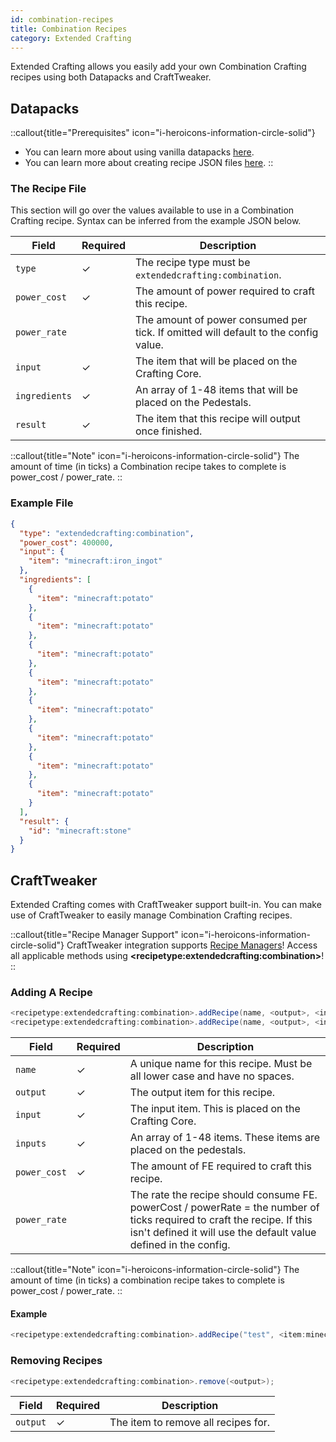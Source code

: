 ```yaml
---
id: combination-recipes 
title: Combination Recipes 
category: Extended Crafting
---
```


Extended Crafting allows you easily add your own Combination Crafting recipes using both Datapacks and CraftTweaker.

## Datapacks

::callout{title="Prerequisites" icon="i-heroicons-information-circle-solid"}
- You can learn more about using vanilla datapacks <a href="https://minecraft.gamepedia.com/Data_pack" target="_blank">here</a>.
- You can learn more about creating recipe JSON files <a href="https://minecraft.gamepedia.com/Recipe" target="_blank">here</a>.
::

### The Recipe File

This section will go over the values available to use in a Combination Crafting recipe. Syntax can be inferred from the example JSON below.

| Field         | Required | Description                                                                         |
|---------------|----------|-------------------------------------------------------------------------------------|
| `type`        | ✓        | The recipe type must be `extendedcrafting:combination`.                             |
| `power_cost`  | ✓        | The amount of power required to craft this recipe.                                  |
| `power_rate`  |          | The amount of power consumed per tick. If omitted will default to the config value. |
| `input`       | ✓        | The item that will be placed on the Crafting Core.                                  |
| `ingredients` | ✓        | An array of 1-48 items that will be placed on the Pedestals.                        |
| `result`      | ✓        | The item that this recipe will output once finished.                                |

::callout{title="Note" icon="i-heroicons-information-circle-solid"}
The amount of time (in ticks) a Combination recipe takes to complete is power_cost / power_rate.
::

### Example File

```json
{
  "type": "extendedcrafting:combination",
  "power_cost": 400000,
  "input": {
    "item": "minecraft:iron_ingot"
  },
  "ingredients": [
    {
      "item": "minecraft:potato"
    },
    {
      "item": "minecraft:potato"
    },
    {
      "item": "minecraft:potato"
    },
    {
      "item": "minecraft:potato"
    },
    {
      "item": "minecraft:potato"
    },
    {
      "item": "minecraft:potato"
    },
    {
      "item": "minecraft:potato"
    },
    {
      "item": "minecraft:potato"
    }
  ],
  "result": {
    "id": "minecraft:stone"
  }
}
```

## CraftTweaker

Extended Crafting comes with CraftTweaker support built-in. You can make use of CraftTweaker to easily manage Combination Crafting recipes.

::callout{title="Recipe Manager Support" icon="i-heroicons-information-circle-solid"}
CraftTweaker integration supports <a href="https://docs.blamejared.com/1.21.1/en/tutorial/Recipes/RecipeManagers" target="_blank">Recipe Managers</a>! Access all applicable methods using **\<recipetype:extendedcrafting:combination\>**!
::

### Adding A Recipe

```java
<recipetype:extendedcrafting:combination>.addRecipe(name, <output>, <input>, [<inputs>], power_cost);
<recipetype:extendedcrafting:combination>.addRecipe(name, <output>, <input>, [<inputs>], power_cost, power_rate);
```

| Field        | Required | Description                                                                                                                                                                                 |
|--------------|----------|---------------------------------------------------------------------------------------------------------------------------------------------------------------------------------------------|
| `name`       | ✓        | A unique name for this recipe. Must be all lower case and have no spaces.                                                                                                                   |
| `output`     | ✓        | The output item for this recipe.                                                                                                                                                            |
| `input`      | ✓        | The input item. This is placed on the Crafting Core.                                                                                                                                        |
| `inputs`     | ✓        | An array of 1-48 items. These items are placed on the pedestals.                                                                                                                            |
| `power_cost` | ✓        | The amount of FE required to craft this recipe.                                                                                                                                             |
| `power_rate` |          | The rate the recipe should consume FE. powerCost / powerRate = the number of ticks required to craft the recipe. If this isn't defined it will use the default value defined in the config. |

::callout{title="Note" icon="i-heroicons-information-circle-solid"}
The amount of time (in ticks) a combination recipe takes to complete is power_cost / power_rate.
::

#### Example

```java
<recipetype:extendedcrafting:combination>.addRecipe("test", <item:minecraft:stick> * 10, <item:minecraft:diamond>, [<tag:item:c:ingots/iron>, <item:minecraft:stick>], 10000, 100);
```

### Removing Recipes

```java
<recipetype:extendedcrafting:combination>.remove(<output>);
```

| Field    | Required | Description                         |
|----------|----------|-------------------------------------|
| `output` | ✓        | The item to remove all recipes for. |
